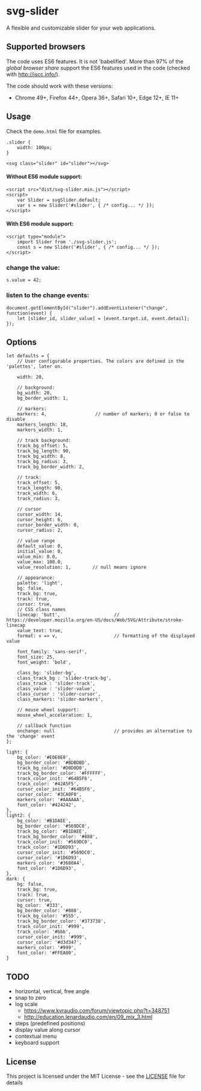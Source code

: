 # svg-slider

A flexible and customizable slider for your web applications.

## Supported browsers

The code uses ES6 features. It is not 'babelified'. More than 97% of the _global browser share_ support the ES6 features used
in the code (checked with <http://jscc.info/>). 

The code should work with these versions:

- Chrome 49+, Firefox 44+, Opera 36+, Safari 10+, Edge 12+, IE 11+

## Usage

Check the `demo.html` file for examples.

    .slider {
        width: 100px;
    }

    <svg class="slider" id="slider"></svg>

#### Without ES6 module support:

    <script src="dist/svg-slider.min.js"></script>
    <script>
        var Slider = svgSlider.default;
        var s = new Slider('#slider', { /* config... */ });   
    </script>

#### With ES6 module support:

    <script type="module">
        import Slider from './svg-slider.js';
        const s = new Slider('#slider', { /* config... */ });        
    </script>

### change the value:

    s.value = 42;
    
### listen to the change events:

    document.getElementById("slider").addEventListener("change", function(event) {
        let [slider_id, slider_value] = [event.target.id, event.detail];
    });    

## Options

    let defaults = {
        // User configurable properties. The colors are defined in the 'palettes', later on.

        width: 20,

        // background:
        bg_width: 20,
        bg_border_width: 1,

        // markers:
        markers: 4,                  // number of markers; 0 or false to disable
        markers_length: 18,
        markers_width: 1,

        // track background:
        track_bg_offset: 5,
        track_bg_length: 90,
        track_bg_width: 8,
        track_bg_radius: 3,
        track_bg_border_width: 2,

        // track:
        track_offset: 5,
        track_length: 90,
        track_width: 6,
        track_radius: 3,

        // cursor
        cursor_width: 14,
        cursor_height: 6,
        cursor_border_width: 0,
        cursor_radius: 2,

        // value range
        default_value: 0,
        initial_value: 0,
        value_min: 0.0,
        value_max: 100.0,
        value_resolution: 1,        // null means ignore

        // appearance:
        palette: 'light',
        bg: false,
        track_bg: true,
        track: true,
        cursor: true,
        // CSS class names
        linecap: 'butt',                    // https://developer.mozilla.org/en-US/docs/Web/SVG/Attribute/stroke-linecap
        value_text: true,
        format: v => v,                     // formatting of the displayed value
    
        font_family: 'sans-serif',
        font_size: 25,
        font_weight: 'bold',

        class_bg: 'slider-bg',
        class_track_bg : 'slider-track-bg',
        class_track : 'slider-track',
        class_value : 'slider-value',
        class_cursor : 'slider-cursor',
        class_markers: 'slider-markers',

        // mouse wheel support:
        mouse_wheel_acceleration: 1,

        // callback function
        onchange: null                      // provides an alternative to the 'change' event
    };

    light: {
        bg_color: '#E0E0E0',
        bg_border_color: '#BDBDBD',
        track_bg_color: '#D0D0D0',
        track_bg_border_color: '#FFFFFF',
        track_color_init: '#64B5F6',
        track_color: '#42A5F5',
        cursor_color_init: '#64B5F6',
        cursor_color: '#3CA0F0',
        markers_color: '#AAAAAA',
        font_color: '#424242',
    },
    light2: {
        bg_color: '#B1DAEE',
        bg_border_color: '#569DC0',
        track_bg_color: '#B1DAEE',
        track_bg_border_color: '#888',
        track_color_init: '#569DC0',
        track_color: '#1D6D93',
        cursor_color_init: '#569DC0',
        cursor_color: '#1D6D93',
        markers_color: '#3680A4',
        font_color: '#1D6D93',
    },
    dark: {
        bg: false,
        track_bg: true,
        track: true,
        cursor: true,
        bg_color: '#333',
        bg_border_color: '#888',
        track_bg_color: '#555',
        track_bg_border_color: '#373738',
        track_color_init: '#999',
        track_color: '#bbb',
        cursor_color_init: '#999',
        cursor_color: '#d3d347',
        markers_color: '#999',
        font_color: '#FFEA00',
    }


## TODO

- horizontal, vertical, free angle
- snap to zero
- log scale
    - https://www.kvraudio.com/forum/viewtopic.php?t=348751
    - http://education.lenardaudio.com/en/09_mix_3.html
- steps (predefined positions)
- display value along cursor
- contextual menu
- keyboard support


## License

This project is licensed under the MIT License - see the [LICENSE](LICENSE) file for details

